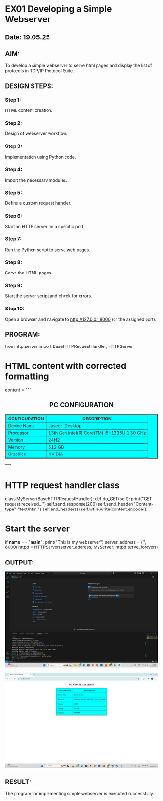 # EX01 Developing a Simple Webserver
## Date: 19.05.25

## AIM:
To develop a simple webserver to serve html pages and display the list of protocols in TCP/IP Protocol Suite.

## DESIGN STEPS:
### Step 1: 
HTML content creation.

### Step 2:
Design of webserver workflow.

### Step 3:
Implementation using Python code.

### Step 4:
Import the necessary modules.

### Step 5:
Define a custom request handler.

### Step 6:
Start an HTTP server on a specific port.

### Step 7:
Run the Python script to serve web pages.

### Step 8:
Serve the HTML pages.

### Step 9:
Start the server script and check for errors.

### Step 10:
Open a browser and navigate to http://127.0.0.1:8000 (or the assigned port).

## PROGRAM:

from http.server import BaseHTTPRequestHandler, HTTPServer

# HTML content with corrected formatting
content = """
<!DOCTYPE html>
<html>
<head>
    <title>PC CONFIGURATION</title>
</head>
<body>
    <center>
        <h2>PC CONFIGURATION</h2>
        <table border="2" bgcolor="aqua" cellpadding="10" cellspacing="5">
            <tr>
                <th>CONFIGURATION</th>
                <th>DESCRIPTION</th>
            </tr>
            <tr>
                <td>Device Name</td>
                <td>Jaseer-Desktop</td>
            </tr>
            <tr>
                <td>Processor</td>
                <td>13th Gen Intel(R) Core(TM) i5-1335U   1.30 GHz</td>
            </tr>
            <tr>
                <td>Version</td>
                <td>24H2</td>
            </tr>
            <tr>
                <td>Memory</td>
                <td>512 GB</td>
            </tr>
            <tr>
                <td>Graphics</td>
                <td>NVIDIA</td>
            </tr>
        </table>
    </center>
</body>
</html>
"""

# HTTP request handler class
class MyServer(BaseHTTPRequestHandler):
    def do_GET(self):
        print("GET request received...")
        self.send_response(200)
        self.send_header("Content-type", "text/html")
        self.end_headers()
        self.wfile.write(content.encode())

# Start the server
if __name__ == "__main__":
    print("This is my webserver")
    server_address = ('', 8000)
    httpd = HTTPServer(server_address, MyServer)
    httpd.serve_forever()


## OUTPUT:
![alt text](<Screenshot 2025-05-19 102102.png>)

![alt text](<Screenshot 2025-05-19 102431.png>)

## RESULT:
The program for implementing simple webserver is executed successfully.
